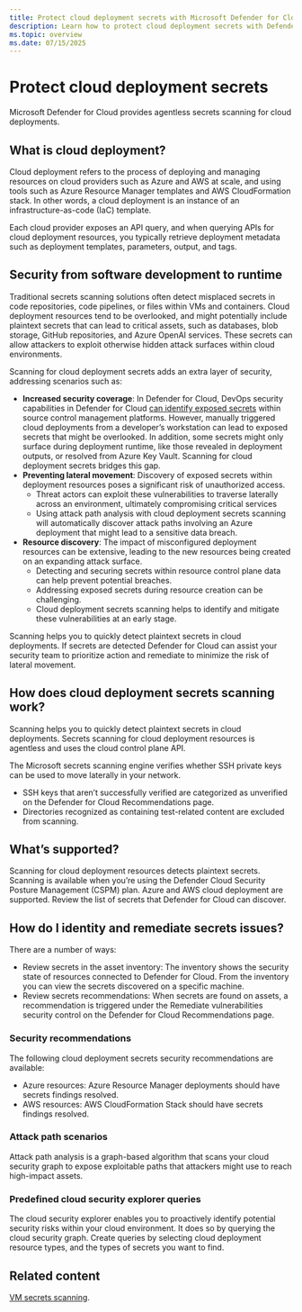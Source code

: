 ```yaml
---
title: Protect cloud deployment secrets with Microsoft Defender for Cloud
description: Learn how to protect cloud deployment secrets with Defender for CSPM's agentless secrets scanning in Microsoft Defender for Cloud.
ms.topic: overview
ms.date: 07/15/2025
---
```



# Protect cloud deployment secrets

Microsoft Defender for Cloud provides agentless secrets scanning for cloud deployments.

## What is cloud deployment?

Cloud deployment refers to the process of deploying and managing resources on cloud providers such as Azure and AWS at scale, and using tools such as Azure Resource Manager templates and AWS CloudFormation stack. In other words, a cloud deployment is an instance of an infrastructure-as-code (IaC) template.

Each cloud provider exposes an API query, and when querying APIs for cloud deployment resources, you typically retrieve deployment metadata such as deployment templates, parameters, output, and tags.

## Security from software development to runtime

Traditional secrets scanning solutions often detect misplaced secrets in code repositories, code pipelines, or files within VMs and containers. Cloud deployment resources tend to be overlooked, and might potentially include plaintext secrets that can lead to critical assets, such as databases, blob storage, GitHub repositories, and Azure OpenAI services. These secrets can allow attackers to exploit otherwise hidden attack surfaces within cloud environments.

Scanning for cloud deployment secrets adds an extra layer of security, addressing scenarios such as:

- **Increased security coverage**: In Defender for Cloud, DevOps security capabilities in Defender for Cloud [can identify exposed secrets](defender-for-devops-introduction.md) within source control management platforms. However, manually triggered cloud deployments from a developer’s workstation can lead to exposed secrets that might be overlooked. In addition, some secrets might only surface during deployment runtime, like those revealed in deployment outputs, or resolved from Azure Key Vault. Scanning for cloud deployment secrets bridges this gap.
- **Preventing lateral movement**: Discovery of exposed secrets within deployment resources poses a significant risk of unauthorized access.
  - Threat actors can exploit these vulnerabilities to traverse laterally across an environment, ultimately compromising critical services
  - Using attack path analysis with cloud deployment secrets scanning will automatically discover attack paths involving an Azure deployment that might lead to a sensitive data breach.  
- **Resource discovery**: The impact of misconfigured deployment resources can be extensive, leading to the new resources being created on an expanding attack surface.
  - Detecting and securing secrets within resource control plane data can help prevent potential breaches.
  - Addressing exposed secrets during resource creation can be challenging.
  - Cloud deployment secrets scanning helps to identify and mitigate these vulnerabilities at an early stage.

Scanning helps you to quickly detect plaintext secrets in cloud deployments. If secrets are detected Defender for Cloud can assist your security team to prioritize action and remediate to minimize the risk of lateral movement.

## How does cloud deployment secrets scanning work?

Scanning helps you to quickly detect plaintext secrets in cloud deployments. Secrets scanning for cloud deployment resources is agentless and uses the cloud control plane API.

The Microsoft secrets scanning engine verifies whether SSH private keys can be used to move laterally in your network.

- SSH keys that aren’t successfully verified are categorized as unverified on the Defender for Cloud Recommendations page.
- Directories recognized as containing test-related content are excluded from scanning.

## What’s supported?

Scanning for cloud deployment resources detects plaintext secrets. Scanning is available when you’re using the Defender Cloud Security Posture Management (CSPM) plan. Azure and AWS cloud deployment are supported. Review the list of secrets that Defender for Cloud can discover.

## How do I identity and remediate secrets issues?

There are a number of ways:

- Review secrets in the asset inventory: The inventory shows the security state of resources connected to Defender for Cloud. From the inventory you can view the secrets discovered on a specific machine.
- Review secrets recommendations: When secrets are found on assets, a recommendation is triggered under the Remediate vulnerabilities security control on the Defender for Cloud Recommendations page.

### Security recommendations

The following cloud deployment secrets security recommendations are available:

- Azure resources: Azure Resource Manager deployments should have secrets findings resolved.
- AWS resources: AWS CloudFormation Stack should have secrets findings resolved.

### Attack path scenarios

Attack path analysis is a graph-based algorithm that scans your cloud security graph to expose exploitable paths that attackers might use to reach high-impact assets.

### Predefined cloud security explorer queries

The cloud security explorer enables you to proactively identify potential security risks within your cloud environment. It does so by querying the cloud security graph. Create queries by selecting cloud deployment resource types, and the types of secrets you want to find.

## Related content

[VM secrets scanning](secrets-scanning-servers.md).
